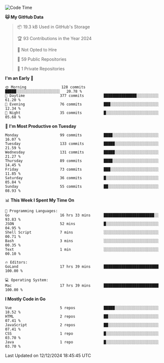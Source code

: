 <!--START_SECTION:waka-->
![Code Time](http://img.shields.io/badge/Code%20Time-1%2C373%20hrs%2035%20mins-blue)

**🐱 My GitHub Data** 

> 📦 19.3 kB Used in GitHub's Storage 
 > 
> 🏆 93 Contributions in the Year 2024
 > 
> 🚫 Not Opted to Hire
 > 
> 📜 59 Public Repositories 
 > 
> 🔑 1 Private Repositories 
 > 
**I'm an Early 🐤** 

```text
🌞 Morning                128 commits         █████░░░░░░░░░░░░░░░░░░░░   20.78 % 
🌆 Daytime                377 commits         ███████████████░░░░░░░░░░   61.20 % 
🌃 Evening                76 commits          ███░░░░░░░░░░░░░░░░░░░░░░   12.34 % 
🌙 Night                  35 commits          █░░░░░░░░░░░░░░░░░░░░░░░░   05.68 % 
```
📅 **I'm Most Productive on Tuesday** 

```text
Monday                   99 commits          ████░░░░░░░░░░░░░░░░░░░░░   16.07 % 
Tuesday                  133 commits         █████░░░░░░░░░░░░░░░░░░░░   21.59 % 
Wednesday                131 commits         █████░░░░░░░░░░░░░░░░░░░░   21.27 % 
Thursday                 89 commits          ████░░░░░░░░░░░░░░░░░░░░░   14.45 % 
Friday                   73 commits          ███░░░░░░░░░░░░░░░░░░░░░░   11.85 % 
Saturday                 36 commits          █░░░░░░░░░░░░░░░░░░░░░░░░   05.84 % 
Sunday                   55 commits          ██░░░░░░░░░░░░░░░░░░░░░░░   08.93 % 
```


📊 **This Week I Spent My Time On** 

```text
💬 Programming Languages: 
Go                       16 hrs 33 mins      ███████████████████████░░   93.83 % 
JSON                     52 mins             █░░░░░░░░░░░░░░░░░░░░░░░░   04.95 % 
Shell Script             7 mins              ░░░░░░░░░░░░░░░░░░░░░░░░░   00.71 % 
Bash                     3 mins              ░░░░░░░░░░░░░░░░░░░░░░░░░   00.35 % 
Text                     1 min               ░░░░░░░░░░░░░░░░░░░░░░░░░   00.10 % 

🔥 Editors: 
GoLand                   17 hrs 39 mins      █████████████████████████   100.00 % 

💻 Operating System: 
Mac                      17 hrs 39 mins      █████████████████████████   100.00 % 
```

**I Mostly Code in Go** 

```text
Vue                      5 repos             █████░░░░░░░░░░░░░░░░░░░░   18.52 % 
HTML                     2 repos             ██░░░░░░░░░░░░░░░░░░░░░░░   07.41 % 
JavaScript               2 repos             ██░░░░░░░░░░░░░░░░░░░░░░░   07.41 % 
CSS                      1 repo              █░░░░░░░░░░░░░░░░░░░░░░░░   03.70 % 
Java                     1 repo              █░░░░░░░░░░░░░░░░░░░░░░░░   03.70 % 
```




 Last Updated on 12/12/2024 18:45:45 UTC
<!--END_SECTION:waka-->
